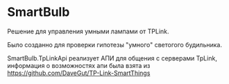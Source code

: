 # SmartBulb
Решение для управления умными лампами от TPLink.

Было созданно для проверки гипотезы "умного" светогого будильника.

SmartBulb.TpLinkApi реализует АПИ для общения с серверами TpLink, информация о возможностях апи была взята из https://github.com/DaveGut/TP-Link-SmartThings
